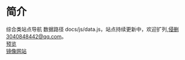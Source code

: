# 简介
综合类站点导航 数据路径 docs/js/data.js，站点持续更新中，欢迎扩列,侵删3040848442@qq.com。<br>
    [预览](https://ciphermanager.github.io/webnav)<br>
    [镜像网站](https://webnav.vercel.app)
